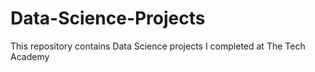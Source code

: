 # Data-Science-Projects
This repository contains Data Science projects I completed at The Tech Academy

